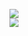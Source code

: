 [![](https://img.shields.io/badge/Made%20With-Github%20Spray-lightgrey.svg?style=for-the-badge&logo=github)](https://github.com/Annihil/github-spray#21177)  
[![](https://i.imgur.com/2DrTn0Z.gif)](https://github.com/Annihil/github-spray)